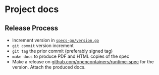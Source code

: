 # <a name="projectDocs" />Project docs

## <a name="projectReleaseProcess" />Release Process

* Increment version in [`specs-go/version.go`](specs-go/version.go)
* `git commit` version increment
* `git tag` the prior commit (preferably signed tag)
* `make docs` to produce PDF and HTML copies of the spec
* Make a release on [github.com/opencontainers/runtime-spec](https://github.com/opencontainers/runtime-spec/releases) for the version. Attach the produced docs.

